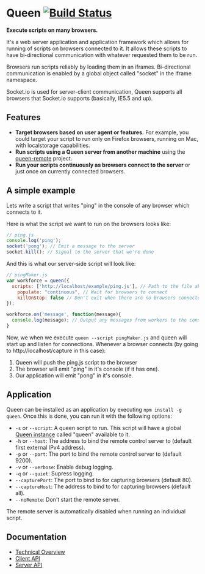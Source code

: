 # Queen [![Build Status](https://secure.travis-ci.org/ozanturgut/queen.png?branch=master)](http://travis-ci.org/ozanturgut/queen)

**Execute scripts on many browsers.**

It's a web server application and application framework which allows for running of scripts on browsers connected to it.
It allows these scripts to have bi-directional communication with whatever requested them to be run.

Browsers run scripts reliably by loading them in an iframes. 
Bi-directional communication is enabled by a global object called "socket" in the iframe namespace. 

Socket.io is used for server-client communication, Queen supports all browsers that Socket.io 
supports (basically, IE5.5 and up).

## Features
* **Target browsers based on user agent or features.** For example,
you could target your script to run only on Firefox browsers, running on Mac, with localstorage capabilities.
* **Run scripts using a Queen server from another machine** using the 
[queen-remote](https://github.com/ozanturgut/queen-remote/) project.
* **Run your scripts continuously as browsers connect to the server** or just once on currently connected browsers.

## A simple example
Lets write a script that writes "ping" in the console of any browser which connects to it.

Here is what the script we want to run on the browsers looks like:
``` javascript
// ping.js
console.log('ping');
socket('pong'); // Emit a message to the server
socket.kill(); // Signal to the server that we're done
```

And this is what our server-side script will look like:
``` javascript
// pingMaker.js
var workforce = queen({
  scripts: ['http://localhost/example/ping.js'], // Path to the file above
	populate: "continuous", // Wait for browsers to connect
	killOnStop: false // Don't exit when there are no browsers connected
});

workforce.on('message', function(message){
  console.log(message); // Output any messages from workers to the console
}
```

Now, we when we execute ```queen --script pingMaker.js``` and queen will start up and listen for connections.
Whenever a browser connects (by going to http://localhost/capture in this case):

1. Queen will push the ping.js script to the browser
2. The browser will emit "ping" in it's console (if it has one).
3. Our application will emit "pong" in it's console.

## Application
Queen can be installed as an application by executing ```npm install -g queen```. Once this is done, 
you can run it with the following options:

* ```-s``` or ```--script```: A queen script to run. This script will have a global [Queen instance](https://github.com/ozanturgut/queen/wiki/Server-API#wiki-queen) called "queen" available to it.
* ```-h``` or ```--host```: The address to bind the remote control server to  (default first external IPv4 address).
* ```-p``` or ```--port```: The port to bind the remote control server to (default 9200).
* ```-v``` or ```--verbose```: Enable debug logging.
* ```-q``` or ```--quiet```: Supress logging.
* ```--capturePort```: The port to bind to for capturing browsers (default 80).
* ```--captureHost```: The address to bind to for capturing browsers (default all).
* ```--noRemote```: Don't start the remote server.

The remote server is automatically disabled when running an individual script.

## Documentation
* [Technical Overview](https://github.com/ozanturgut/queen/wiki)
* [Client API](https://github.com/ozanturgut/queen/wiki/Client-API)
* [Server API](https://github.com/ozanturgut/queen/wiki/Server-API)
